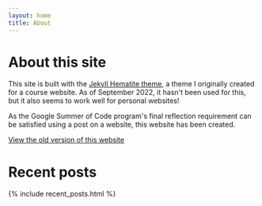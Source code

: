 ```yaml
---
layout: home
title: About
---
```


# About this site

This site is built with the [Jekyll Hematite theme](https://github.com/personalizedrefrigerator/jekyll-hematite-theme), a theme I originally created for a course website. As of September 2022, it hasn't been used for this, but it also seems to work well for personal websites!

As the Google Summer of Code program's final reflection requirement can be satisfied using a post on a website, this website has been created.

[View the old version of this website](index-old.html)

# Recent posts

{% include recent_posts.html %}